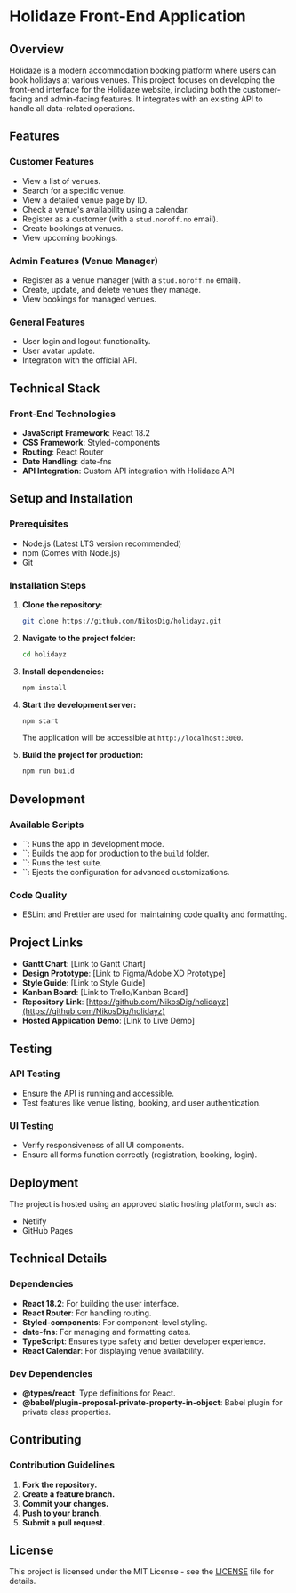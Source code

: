 # Holidaze Front-End Application

## Overview

Holidaze is a modern accommodation booking platform where users can book holidays at various venues. This project focuses on developing the front-end interface for the Holidaze website, including both the customer-facing and admin-facing features. It integrates with an existing API to handle all data-related operations.

## Features

### Customer Features

- View a list of venues.
- Search for a specific venue.
- View a detailed venue page by ID.
- Check a venue's availability using a calendar.
- Register as a customer (with a `stud.noroff.no` email).
- Create bookings at venues.
- View upcoming bookings.

### Admin Features (Venue Manager)

- Register as a venue manager (with a `stud.noroff.no` email).
- Create, update, and delete venues they manage.
- View bookings for managed venues.

### General Features

- User login and logout functionality.
- User avatar update.
- Integration with the official API.

## Technical Stack

### Front-End Technologies

- **JavaScript Framework**: React 18.2
- **CSS Framework**: Styled-components
- **Routing**: React Router
- **Date Handling**: date-fns
- **API Integration**: Custom API integration with Holidaze API

## Setup and Installation

### Prerequisites

- Node.js (Latest LTS version recommended)
- npm (Comes with Node.js)
- Git

### Installation Steps

1. **Clone the repository:**

   ```bash
   git clone https://github.com/NikosDig/holidayz.git
   ```

2. **Navigate to the project folder:**

   ```bash
   cd holidayz
   ```

3. **Install dependencies:**

   ```bash
   npm install
   ```

4. **Start the development server:**

   ```bash
   npm start
   ```

   The application will be accessible at `http://localhost:3000`.

5. **Build the project for production:**

   ```bash
   npm run build
   ```

## Development

### Available Scripts

- ``: Runs the app in development mode.
- ``: Builds the app for production to the `build` folder.
- ``: Runs the test suite.
- ``: Ejects the configuration for advanced customizations.

### Code Quality

- ESLint and Prettier are used for maintaining code quality and formatting.

## Project Links

- **Gantt Chart**: [Link to Gantt Chart]
- **Design Prototype**: [Link to Figma/Adobe XD Prototype]
- **Style Guide**: [Link to Style Guide]
- **Kanban Board**: [Link to Trello/Kanban Board]
- **Repository Link**: [https://github.com/NikosDig/holidayz](https://github.com/NikosDig/holidayz)
- **Hosted Application Demo**: [Link to Live Demo]

## Testing

### API Testing

- Ensure the API is running and accessible.
- Test features like venue listing, booking, and user authentication.

### UI Testing

- Verify responsiveness of all UI components.
- Ensure all forms function correctly (registration, booking, login).

## Deployment

The project is hosted using an approved static hosting platform, such as:

- Netlify
- GitHub Pages

## Technical Details

### Dependencies

- **React 18.2**: For building the user interface.
- **React Router**: For handling routing.
- **Styled-components**: For component-level styling.
- **date-fns**: For managing and formatting dates.
- **TypeScript**: Ensures type safety and better developer experience.
- **React Calendar**: For displaying venue availability.

### Dev Dependencies

- **@types/react**: Type definitions for React.
- **@babel/plugin-proposal-private-property-in-object**: Babel plugin for private class properties.

## Contributing

### Contribution Guidelines

1. **Fork the repository.**
2. **Create a feature branch.**
3. **Commit your changes.**
4. **Push to your branch.**
5. **Submit a pull request.**

## License

This project is licensed under the MIT License - see the [LICENSE](LICENSE) file for details.

